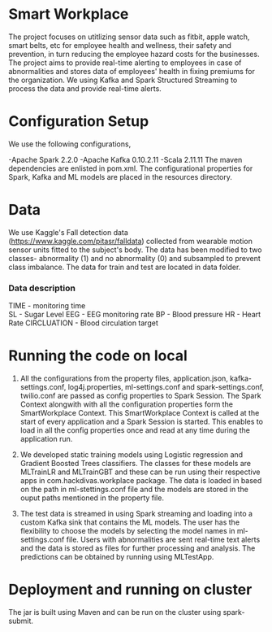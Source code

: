 # Smart Workplace

The project focuses on utitlizing sensor data such as fitbit, apple watch, smart belts, etc for employee health and wellness, their safety and prevention, in turn reducing the employee hazard costs for the businesses. The project aims to provide real-time alerting to employees in case of abnormalities and stores data of employees' health in fixing premiums for the organization. We using Kafka and Spark Structured Streaming to process the data and provide real-time alerts.

# Configuration Setup

We use the following configurations,

-Apache Spark 2.2.0
-Apache Kafka 0.10.2.11
-Scala 2.11.11
The maven dependencies are enlisted in pom.xml.
The configurational properties for Spark, Kafka and ML models are placed in the resources directory.

# Data
We use Kaggle's Fall detection data  (https://www.kaggle.com/pitasr/falldata) collected from wearable motion sensor units fitted to the subject's body. The data has been modified to two classes- abnormality (1) and no abnormality (0) and subsampled to prevent class imbalance. The data for train and test are located in data folder.
### Data description
TIME  - monitoring time                                                         
SL	- Sugar Level
EEG	- EEG monitoring rate
BP	- Blood pressure
HR - Heart Rate
CIRCLUATION	- Blood circulation
target

# Running the code on local
1. All the configurations from the property files, application.json, kafka-settings.conf, log4j.properties, ml-settings.conf and spark-settings.conf, twilio.conf are passed as config properties to Spark Session. The Spark Context alongwith with all the configuration properties form the SmartWorkplace Context. This SmartWorkplace Context is called at the start of every application and a Spark Session is started. This enables to load in all the config properties once and read at any time during the application run.

2. We developed static training models using Logistic regression and Gradient Boosted Trees classifiers. The classes for these models are MLTrainLR and MLTrainGBT and these can be run using their respective apps in com.hackdivas.workplace package. The data is loaded in based on the path in ml-stettings.conf file and the models are stored in the ouput paths mentioned in the property file.

3. The test data is streamed in using Spark streaming and loading into a custom Kafka sink that contains the ML models. The user has the flexibility to choose the models by selecting the model names in ml-settings.conf file. Users with abnormalities are sent real-time text alerts and the data is stored as files for further processing and analysis. The predictions can be obtained by running using MLTestApp.

# Deployment and running on cluster
The jar is built using Maven and can be run on the cluster using spark-submit.
